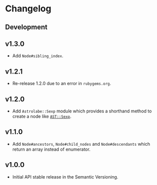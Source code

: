 # Changelog

## Development

## v1.3.0

* Add `Node#sibling_index`.

## v1.2.1

* Re-release 1.2.0 due to an error in `rubygems.org`.

## v1.2.0

* Add `Astrolabe::Sexp` module which provides a shorthand method to create a node like [`AST::Sexp`](http://rubydoc.info/gems/ast/AST/Sexp).

## v1.1.0

* Add `Node#ancestors`, `Node#child_nodes` and `Node#descendants` which return an array instead of enumerator.

## v1.0.0

* Initial API stable release in the Semantic Versioning.
